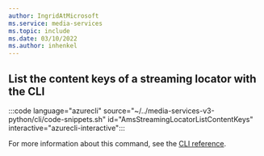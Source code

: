 ```yaml
---
author: IngridAtMicrosoft
ms.service: media-services 
ms.topic: include
ms.date: 03/10/2022
ms.author: inhenkel
---
```


## List the content keys of a streaming locator with the CLI

:::code language="azurecli" source="~/../media-services-v3-python/cli/code-snippets.sh" id="AmsStreamingLocatorListContentKeys" interactive="azurecli-interactive":::

For more information about this command, see the [CLI reference](/cli/azure/ams/streaming-locator?view=azure-cli-latest#az-ams-streaming-locator-list-content-keys).
